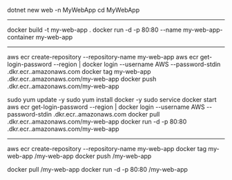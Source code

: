 dotnet new web -n MyWebApp
cd MyWebApp

***********************************************

docker build -t my-web-app .
docker run -d -p 80:80 --name my-web-app-container my-web-app

***********************************************

aws ecr create-repository --repository-name my-web-app
aws ecr get-login-password --region <your-region> | docker login --username AWS --password-stdin <your-account-id>.dkr.ecr.<your-region>.amazonaws.com
docker tag my-web-app <your-account-id>.dkr.ecr.<your-region>.amazonaws.com/my-web-app
docker push <your-account-id>.dkr.ecr.<your-region>.amazonaws.com/my-web-app

sudo yum update -y
sudo yum install docker -y
sudo service docker start
aws ecr get-login-password --region <your-region> | docker login --username AWS --password-stdin <your-account-id>.dkr.ecr.<your-region>.amazonaws.com
docker pull <your-account-id>.dkr.ecr.<your-region>.amazonaws.com/my-web-app
docker run -d -p 80:80 <your-account-id>.dkr.ecr.<your-region>.amazonaws.com/my-web-app

***********************************************

aws ecr create-repository --repository-name my-web-app
docker tag my-web-app <registry-url>/my-web-app
docker push <registry-url>/my-web-app

docker pull <registry-url>/my-web-app
docker run -d -p 80:80 <registry-url>/my-web-app
